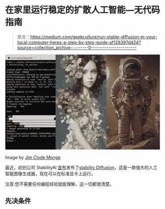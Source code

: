 # 在家里运行稳定的扩散人工智能—无代码指南

> 原文：<https://medium.com/geekculture/run-stable-diffusion-in-your-local-computer-heres-a-step-by-step-guide-af128397d424?source=collection_archive---------0----------------------->

![](img/632ca1e402ab8152184053aa0128ebca.png)

Image by [Jim Clyde Monge](https://medium.com/u/819323b399ac?source=post_page-----af128397d424--------------------------------)

最近，初创公司 StabilityAI [宣布](https://stability.ai/blog/stable-diffusion-public-release)发布了[stability Diffusion](/codex/stable-diffusion-new-and-free-text-to-image-ai-tool-70f95ea14440)，这是一款强大的人工智能图像生成器，现在可以在标准显卡上运行。

注意:您不需要任何编程经验就能理解，这一切都很清楚。

## 先决条件